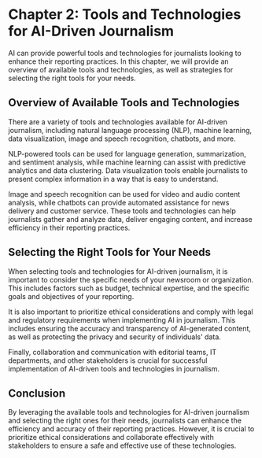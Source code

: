 Chapter 2: Tools and Technologies for AI-Driven Journalism
==========================================================

AI can provide powerful tools and technologies for journalists looking to enhance their reporting practices. In this chapter, we will provide an overview of available tools and technologies, as well as strategies for selecting the right tools for your needs.

Overview of Available Tools and Technologies
--------------------------------------------

There are a variety of tools and technologies available for AI-driven journalism, including natural language processing (NLP), machine learning, data visualization, image and speech recognition, chatbots, and more.

NLP-powered tools can be used for language generation, summarization, and sentiment analysis, while machine learning can assist with predictive analytics and data clustering. Data visualization tools enable journalists to present complex information in a way that is easy to understand.

Image and speech recognition can be used for video and audio content analysis, while chatbots can provide automated assistance for news delivery and customer service. These tools and technologies can help journalists gather and analyze data, deliver engaging content, and increase efficiency in their reporting practices.

Selecting the Right Tools for Your Needs
----------------------------------------

When selecting tools and technologies for AI-driven journalism, it is important to consider the specific needs of your newsroom or organization. This includes factors such as budget, technical expertise, and the specific goals and objectives of your reporting.

It is also important to prioritize ethical considerations and comply with legal and regulatory requirements when implementing AI in journalism. This includes ensuring the accuracy and transparency of AI-generated content, as well as protecting the privacy and security of individuals' data.

Finally, collaboration and communication with editorial teams, IT departments, and other stakeholders is crucial for successful implementation of AI-driven tools and technologies in journalism.

Conclusion
----------

By leveraging the available tools and technologies for AI-driven journalism and selecting the right ones for their needs, journalists can enhance the efficiency and accuracy of their reporting practices. However, it is crucial to prioritize ethical considerations and collaborate effectively with stakeholders to ensure a safe and effective use of these technologies.
